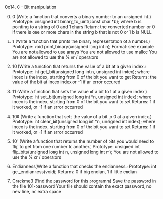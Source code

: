 0x14. C - Bit manipulation

0. 0 (Write a function that converts a binary number to an unsigned int.)
		Prototype: unsigned int binary_to_uint(const char *b);
		where b is pointing to a string of 0 and 1 chars
		Return: the converted number, or 0 if
				there is one or more chars in the string b that is not 0 or 1
				b is NULL

1. 1 (Write a function that prints the binary representation of a number.)
		Prototype: void print_binary(unsigned long int n);
		Format: see example
		You are not allowed to use arrays
		You are not allowed to use malloc
		You are not allowed to use the % or / operators

2. 10 (Write a function that returns the value of a bit at a given index.)
		Prototype: int get_bit(unsigned long int n, unsigned int index);
		where index is the index, starting from 0 of the bit you want to get
		Returns: the value of the bit at index index or -1 if an error occured

3. 11 (Write a function that sets the value of a bit to 1 at a given index.)
		Prototype: int set_bit(unsigned long int *n, unsigned int index);
		where index is the index, starting from 0 of the bit you want to set
		Returns: 1 if it worked, or -1 if an error occurred

4. 100 (Write a function that sets the value of a bit to 0 at a given index.)
		Prototype: int clear_bit(unsigned long int *n, unsigned int index);
		where index is the index, starting from 0 of the bit you want to set
		Returns: 1 if it worked, or -1 if an error occurred

5. 101 (Write a function that returns the number of bits you would need to flip to get from one number to another.)
		Prototype: unsigned int flip_bits(unsigned long int n, unsigned long int m);
		You are not allowed to use the % or / operators

6. Endianness(Write a function that checks the endianness.)
		Prototype: int get_endianness(void);
		Returns: 0 if big endian, 1 if little endian

7. Crackme3 (Find the password for this programm)
		Save the password in the file 101-password
		Your file should contain the exact password, no new line, no extra space

